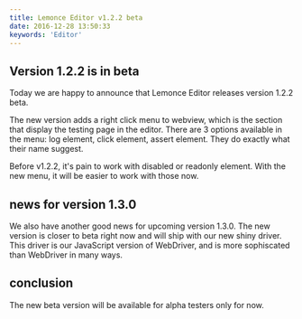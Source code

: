 ```yaml
---
title: Lemonce Editor v1.2.2 beta
date: 2016-12-28 13:50:33
keywords: 'Editor'
---
```


## Version 1.2.2 is in beta

Today we are happy to announce that Lemonce Editor releases version 1.2.2 beta.  

The new version adds a right click menu to webview, which is the section that 
display the testing page in the editor. There are 3 options available in the menu:
log element, click element, assert element. They do exactly what their name 
suggest.  

Before v1.2.2, it's pain to work with disabled or readonly element. With the 
new menu, it will be easier to work with those now.  

## news for version 1.3.0

We also have another good news for upcoming version 1.3.0. 
The new version is closer to beta right now and will ship with our new shiny 
driver. This driver is our JavaScript version of WebDriver, and is more 
sophiscated than WebDriver in many ways.  

## conclusion

The new beta version will be available for alpha testers only for now. 

